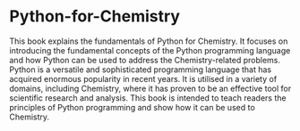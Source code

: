 # Python-for-Chemistry
This book explains the fundamentals of Python for Chemistry. It focuses on introducing the fundamental concepts of the Python programming language and how Python can be used to address the Chemistry-related problems. Python is a versatile and sophisticated programming language that has acquired enormous popularity in recent years. It is utilised in a variety of domains, including Chemistry, where it has proven to be an effective tool for scientific research and analysis. This book is intended to teach readers the principles of Python programming and show how it can be used to Chemistry.
